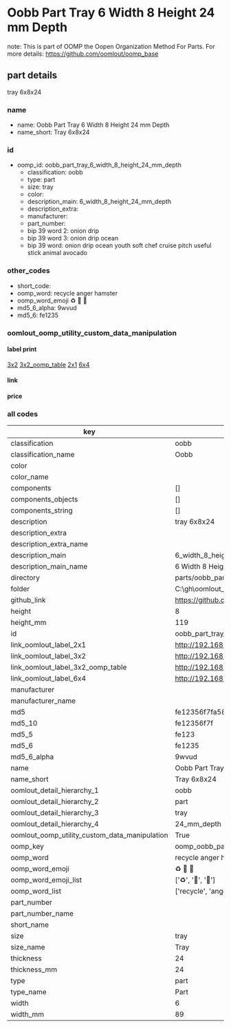 # Oobb Part Tray 6 Width 8 Height 24 mm Depth  

note: This is part of OOMP the Oopen Organization Method For Parts. For more details: https://github.com/oomlout/oomp_base

##  part details
  



tray 6x8x24



### name
* name: Oobb Part Tray 6 Width 8 Height 24 mm Depth
* name_short: Tray 6x8x24 
### id
* oomp_id: oobb_part_tray_6_width_8_height_24_mm_depth
  * classification: oobb
  * type: part
  * size: tray
  * color: 
  * description_main: 6_width_8_height_24_mm_depth
  * description_extra: 
  * manufacturer: 
  * part_number: 
  * bip 39 word 2: onion drip
  * bip 39 word 3: onion drip ocean
  * bip 39 word: onion drip ocean youth soft chef cruise pitch useful stick animal avocado

### other_codes
* short_code: 
* oomp_word: recycle anger hamster
* oomp_word_emoji :recycle: :anger: :hamster:
* md5_6_alpha: 9wvud
* md5_6: fe1235






### oomlout_oomp_utility_custom_data_manipulation
#### label print
[3x2](http://192.168.1.245:1112/?label=oomp%209wvud)
[3x2_oomp_table](http://192.168.1.108:1112/?label=oomp%209wvud)
[2x1](http://192.168.1.242:1112/?label=oomp%209wvud)
[6x4](http://192.168.1.55:1112/?label=oomp%209wvud)    

#### link

                              

#### price







### all codes 
| key | value |  
| --- | --- |  
| classification | oobb |  
| classification_name | Oobb |  
| color |  |  
| color_name |  |  
| components | [] |  
| components_objects | [] |  
| components_string | [] |  
| description | tray 6x8x24 |  
| description_extra |  |  
| description_extra_name |  |  
| description_main | 6_width_8_height_24_mm_depth |  
| description_main_name | 6 Width 8 Height 24 mm Depth |  
| directory | parts/oobb_part_tray_6_width_8_height_24_mm_depth |  
| folder | C:\gh\oomlout_oobb_version_4_generated_parts\parts\oobb_part_tray_6_width_8_height_24_mm_depth |  
| github_link | https://github.com/oomlout/oomlout_oomp_part_src/tree/main/parts/oobb_part_tray_6_width_8_height_24_mm_depth |  
| height | 8 |  
| height_mm | 119 |  
| id | oobb_part_tray_6_width_8_height_24_mm_depth |  
| link_oomlout_label_2x1 | http://192.168.1.242:1112/?label=oomp%209wvud |  
| link_oomlout_label_3x2 | http://192.168.1.245:1112/?label=oomp%209wvud |  
| link_oomlout_label_3x2_oomp_table | http://192.168.1.108:1112/?label=oomp%209wvud |  
| link_oomlout_label_6x4 | http://192.168.1.55:1112/?label=oomp%209wvud |  
| manufacturer |  |  
| manufacturer_name |  |  
| md5 | fe12356f7fa586949d672ff731d0ccd6 |  
| md5_10 | fe12356f7f |  
| md5_5 | fe123 |  
| md5_6 | fe1235 |  
| md5_6_alpha | 9wvud |  
| name | Oobb Part Tray 6 Width 8 Height 24 mm Depth |  
| name_short | Tray 6x8x24  |  
| oomlout_detail_hierarchy_1 | oobb |  
| oomlout_detail_hierarchy_2 | part |  
| oomlout_detail_hierarchy_3 | tray |  
| oomlout_detail_hierarchy_4 | 24_mm_depth |  
| oomlout_oomp_utility_custom_data_manipulation | True |  
| oomp_key | oomp_oobb_part_tray_6_width_8_height_24_mm_depth |  
| oomp_word | recycle anger hamster |  
| oomp_word_emoji | :recycle: :anger: :hamster: |  
| oomp_word_emoji_list | [':recycle:', ':anger:', ':hamster:'] |  
| oomp_word_list | ['recycle', 'anger', 'hamster'] |  
| part_number |  |  
| part_number_name |  |  
| short_name |  |  
| size | tray |  
| size_name | Tray |  
| thickness | 24 |  
| thickness_mm | 24 |  
| type | part |  
| type_name | Part |  
| width | 6 |  
| width_mm | 89 |  
